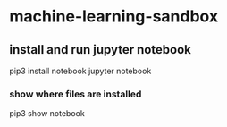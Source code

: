 # machine-learning-sandbox


## install and run jupyter notebook
pip3 install notebook
jupyter notebook

### show where files are installed
pip3 show notebook 